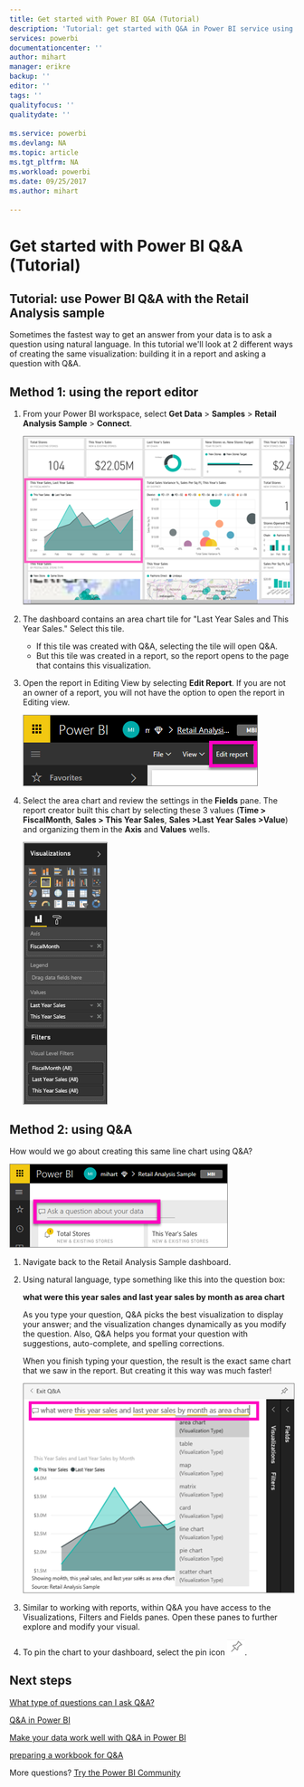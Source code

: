 ```yaml
---
title: Get started with Power BI Q&A (Tutorial)
description: 'Tutorial: get started with Q&A in Power BI service using the Retail Analysis sample'
services: powerbi
documentationcenter: ''
author: mihart
manager: erikre
backup: ''
editor: ''
tags: ''
qualityfocus: ''
qualitydate: ''

ms.service: powerbi
ms.devlang: NA
ms.topic: article
ms.tgt_pltfrm: NA
ms.workload: powerbi
ms.date: 09/25/2017
ms.author: mihart

---
```

# Get started with Power BI Q&A (Tutorial)
## Tutorial: use Power BI Q&A with the Retail Analysis sample
Sometimes the fastest way to get an answer from your data is to ask a question using natural language.  In this tutorial we'll look at 2 different ways of creating the same visualization: building it in a report and asking a question with Q&A.  

## Method 1: using the report editor
1. From your Power BI workspace, select **Get Data** \> **Samples** \> **Retail Analysis Sample** > **Connect**.
   
    ![](media/power-bi-visualization-introduction-to-q-and-a/power-bi-dashboard.png)
2. The dashboard contains an area chart tile for "Last Year Sales and This Year Sales."  Select this tile. 
   
   * If this tile was created with Q&A, selecting the tile will open Q&A. 
   * But this tile was created in a report, so the report opens to the page that contains this visualization.
3. Open the report in Editing View by selecting **Edit Report**.  If you are not an owner of a report, you will not have the option to open the report in Editing view.
   
    ![](media/power-bi-visualization-introduction-to-q-and-a/power-bi-edit-report.png)
4. Select the area chart and review the settings in the **Fields** pane.  The report creator built this chart by selecting these 3 values (**Time > FiscalMonth**, **Sales > This Year Sales**, **Sales >Last Year Sales >Value**) and organizing them in the **Axis** and **Values** wells.
   
    ![](media/power-bi-visualization-introduction-to-q-and-a/gnatutorial_3-new.png)

## Method 2: using Q&A
How would we go about creating this same line chart using Q&A?

![](media/power-bi-visualization-introduction-to-q-and-a/power-bi-qna.png)

1. Navigate back to the Retail Analysis Sample dashboard.
2. Using natural language, type something like this into the question box:
   
   **what were this year sales and last year sales by month as area chart**
   
   As you type your question, Q&A picks the best visualization to display your answer; and the visualization changes dynamically as you modify the question. Also, Q&A helps you format your question with suggestions, auto-complete, and spelling corrections.
   
   When you finish typing your question, the result is the exact same chart that we saw in the report.  But creating it this way was much faster!
   
   ![](media/power-bi-visualization-introduction-to-q-and-a/powerbi-qna-areachart.png)
3. Similar to working with reports, within Q&A you have access to the Visualizations, Filters and Fields panes.  Open these panes to further explore and modify your visual.
4. To pin the chart to your dashboard, select the pin icon ![](media/power-bi-visualization-introduction-to-q-and-a/pinnooutline.png).

## Next steps
[What type of questions can I ask Q&A?](powerbi-service-q-and-a.md)

[Q&A in Power BI](powerbi-service-q-and-a.md)

[Make your data work well with Q&A in Power BI](powerbi-service-make-your-data-work-well-with-q-and-a.md)

[preparing a workbook for Q&A](powerbi-service-make-your-data-work-well-with-q-and-a.md)

More questions? [Try the Power BI Community](http://community.powerbi.com/)

